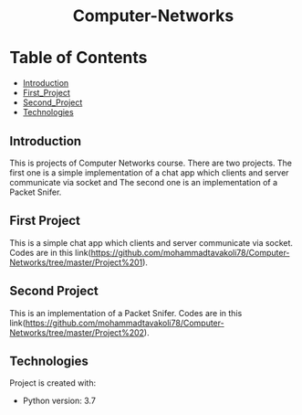 # <p align="center">Computer-Networks</p>

# Table of Contents
- [Introduction](https://github.com/mohammadtavakoli78/Computer-Networks#introduction)
- [First_Project](https://github.com/mohammadtavakoli78/Computer-Networks#First_Project)
- [Second_Project](https://github.com/mohammadtavakoli78/Computer-Networks#Second_Project)
- [Technologies](https://github.com/mohammadtavakoli78/Computer-Networks#technologies)

## Introduction
This is projects of Computer Networks course. There are two projects. The first one is a simple implementation of a chat app which clients and server communicate via socket and The second one is an implementation of a Packet Snifer.

## First Project
This is a simple chat app which clients and server communicate via socket. Codes are in this link(https://github.com/mohammadtavakoli78/Computer-Networks/tree/master/Project%201).

## Second Project
This is an implementation of a Packet Snifer. Codes are in this link(https://github.com/mohammadtavakoli78/Computer-Networks/tree/master/Project%202).

## Technologies
Project is created with:
* Python version: 3.7
